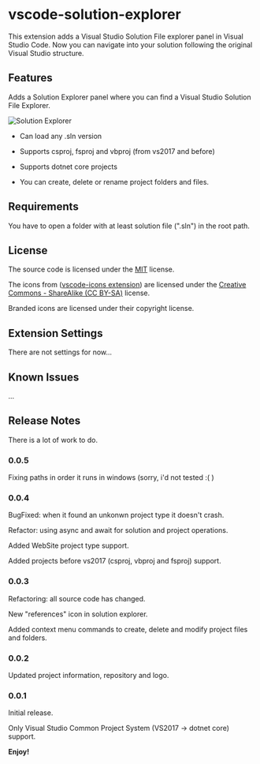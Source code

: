 # vscode-solution-explorer 

This extension adds a Visual Studio Solution File explorer panel in Visual Studio Code. Now you can navigate into your solution following the original Visual Studio structure. 

## Features

Adds a Solution Explorer panel where you can find a Visual Studio Solution File Explorer. 

![Solution Explorer](https://github.com/fernandoescolar/vscode-solution-explorer/raw/master/images/vscode-solution-explorer.png)

- Can load any .sln version

- Supports csproj, fsproj and vbproj (from vs2017 and before)

- Supports dotnet core projects

- You can create, delete or rename project folders and files. 

## Requirements

You have to open a folder with at least solution file (".sln") in the root path.

## License

The source code is licensed under the [MIT](License) license.

The icons from ([vscode-icons extension](https://github.com/vscode-icons/vscode-icons/)) are licensed under the [Creative Commons - ShareAlike (CC BY-SA)](https://creativecommons.org/licenses/by-sa/4.0/) license. 

Branded icons are licensed under their copyright license.

## Extension Settings

There are not settings for now... 

## Known Issues

...

## Release Notes

There is a lot of work to do.

### 0.0.5

Fixing paths in order it runs in windows (sorry, i'd not tested :( )

### 0.0.4

BugFixed: when it found an unkonwn project type it doesn't crash.

Refactor: using async and await for solution and project operations.

Added WebSite project type support.

Added projects before vs2017 (csproj, vbproj and fsproj) support.

### 0.0.3

Refactoring: all source code has changed.

New "references" icon in solution explorer.

Added context menu commands to create, delete and modify project files and folders.

### 0.0.2

Updated project information, repository and logo.

### 0.0.1

Initial release.

Only Visual Studio Common Project System (VS2017 -> dotnet core) support.

**Enjoy!**
